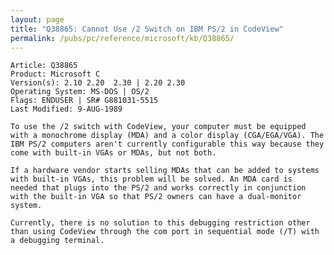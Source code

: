 ```yaml
---
layout: page
title: "Q38865: Cannot Use /2 Switch on IBM PS/2 in CodeView"
permalink: /pubs/pc/reference/microsoft/kb/Q38865/
---
```


	Article: Q38865
	Product: Microsoft C
	Version(s): 2.10 2.20  2.30 | 2.20 2.30
	Operating System: MS-DOS | OS/2
	Flags: ENDUSER | SR# G881031-5515
	Last Modified: 9-AUG-1989
	
	To use the /2 switch with CodeView, your computer must be equipped
	with a monochrome display (MDA) and a color display (CGA/EGA/VGA). The
	IBM PS/2 computers aren't currently configurable this way because they
	come with built-in VGAs or MDAs, but not both.
	
	If a hardware vendor starts selling MDAs that can be added to systems
	with built-in VGAs, this problem will be solved. An MDA card is
	needed that plugs into the PS/2 and works correctly in conjunction
	with the built-in VGA so that PS/2 owners can have a dual-monitor
	system.
	
	Currently, there is no solution to this debugging restriction other
	than using CodeView through the com port in sequential mode (/T) with
	a debugging terminal.

